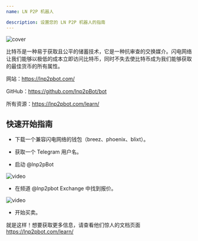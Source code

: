 ```yaml
---
name: LN P2P 机器人

description: 设置您的 LN P2P 机器人的指南
---
```


![cover](assets/cover.webp)

比特币是一种易于获取且公平的储蓄技术，它是一种抗审查的交换媒介。闪电网络让我们能够以极低的成本立即访问比特币，同时不失去使比特币成为我们能够获取的最佳货币的所有属性。

网站：https://lnp2pbot.com/

GitHub：https://github.com/lnp2pBot/bot

所有资源：https://lnp2pbot.com/learn/

## 快速开始指南

- 下载一个兼容闪电网络的钱包（breez、phoenix、blixt）。

- 获取一个 Telegram 用户名。

- 启动 @lnp2pBot

![video](assets/1.webp)

- 在频道 @lnp2pbot Exchange 中找到报价。

![video](assets/2.webp)

- 开始买卖。

就是这样！想要获取更多信息，请查看他们惊人的文档页面 https://lnp2pbot.com/learn/